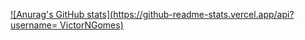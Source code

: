 [![Anurag's GitHub stats](https://github-readme-stats.vercel.app/api?username= VictorNGomes)](https://github.com/anuraghazra/github-readme-stats)
